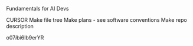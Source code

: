 Fundamentals for AI Devs

CURSOR
Make file tree
Make plans - see software conventions
Make repo description



o$07i$bi6Ib9erYR